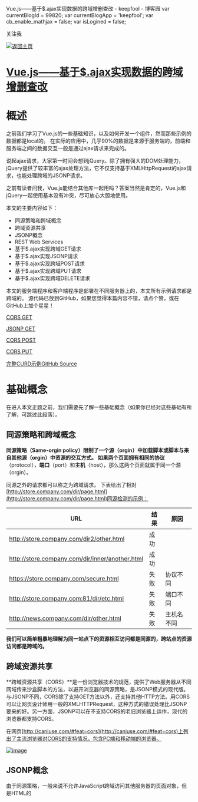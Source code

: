 Vue.js&mdash;&mdash;基于$.ajax实现数据的跨域增删查改 - keepfool - 博客园
        var currentBlogId = 99820;
        var currentBlogApp = 'keepfool';
        var cb_enable_mathjax = false;
        var isLogined = false;
    

关注我

[![返回主页](/skins/custom/images/logo.gif)](https://www.cnblogs.com/keepfool/)
# [Vue.js&mdash;&mdash;基于$.ajax实现数据的跨域增删查改](https://www.cnblogs.com/keepfool/p/5648674.html)

# 概述

之前我们学习了Vue.js的一些基础知识，以及如何开发一个组件，然而那些示例的数据都是local的。
在实际的应用中，几乎90%的数据是来源于服务端的，前端和服务端之间的数据交互一般是通过ajax请求来完成的。

说起ajax请求，大家第一时间会想到jQuery。除了拥有强大的DOM处理能力，jQuery提供了较丰富的ajax处理方法，它不仅支持基于XMLHttpRequest的ajax请求，也能处理跨域的JSONP请求。

之前有读者问我，Vue.js能结合其他库一起用吗？答案当然是肯定的，Vue.js和jQuery一起使用基本没有冲突，尽可放心大胆地使用。

本文的主要内容如下：

- 同源策略和跨域概念  
- 跨域资源共享  
- JSONP概念  
- REST Web Services  
- 基于$.ajax实现跨域GET请求  
- 基于$.ajax实现JSONP请求  
- 基于$.ajax实现跨域POST请求  
- 基于$.ajax实现跨域PUT请求  
- 基于$.ajax实现跨域DELETE请求

本文的服务端程序和客户端程序是部署在不同服务器上的，本文所有示例请求都是跨域的。
源代码已放到GitHub，如果您觉得本篇内容不错，请点个赞，或在GitHub上加个星星！

[CORS GET](http://211.149.193.19:8090/vue-tutorials/03.Ajax/jquery-zepto/ajax-cors-get.html)

[JSONP GET](http://211.149.193.19:8090/vue-tutorials/03.Ajax/jquery-zepto/ajax-jsonp.html)

[CORS POST](http://211.149.193.19:8090/vue-tutorials/03.Ajax/jquery-zepto/ajax-cors-post.html)

[CORS PUT](http://211.149.193.19:8090/vue-tutorials/03.Ajax/jquery-zepto/ajax-cors-put.html)

[完整CURD示例](http://211.149.193.19:8090/vue-tutorials/03.Ajax/jquery-zepto/ajax-cors-delete.html)[GitHub Source](https://github.com/keepfool/vue-tutorials)

# 基础概念

在进入本文正题之前，我们需要先了解一些基础概念（如果你已经对这些基础有所了解，可跳过此段落）。

## 同源策略和跨域概念

**同源策略（Same-orgin policy）**限制了一个源（orgin）中加载脚本或脚本与来自其他源（orgin）中资源的交互方式。
如果两个页面拥有相同的**协议**（protocol），**端口**（port）和**主机**（host），那么这两个页面就属于同一个源（orgin）。

同源之外的请求都可以称之为跨域请求。
下表给出了相对[http://store.company.com/dir/page.html](http://store.company.com/dir/page.html)同源检测的示例： 

| URL                                             | 结果 | 原因       |
| ----------------------------------------------- | ---- | ---------- |
| http://store.company.com/dir2/other.html        | 成功 |            |
| http://store.company.com/dir/inner/another.html | 成功 |            |
| https://store.company.com/secure.html           | 失败 | 协议不同   |
| http://store.company.com:81/dir/etc.html        | 失败 | 端口不同   |
| http://news.company.com/dir/other.html          | 失败 | 主机名不同 |

**我们可以简单粗暴地理解为同一站点下的资源相互访问都是同源的，跨站点的资源访问都是跨域的。**

## 跨域资源共享

**跨域资源共享（CORS）**是一份浏览器技术的规范，提供了Web服务器从不同网域传来沙盒脚本的方法，以避开浏览器的同源策略，是JSONP模式的现代版。与JSONP不同，CORS除了支持GET方法以外，还支持其他HTTP方法。用CORS可以让网页设计师用一般的XMLHTTPRequest，这种方式的错误处理比JSONP要来的好。另一方面，JSONP可以在不支持CORS的老旧浏览器上运作，现代的浏览器都支持CORS。  

在网页[http://caniuse.com/#feat=cors](http://caniuse.com/#feat=cors)上列出了主流浏览器对CORS的支持情况，包含PC端和移动端的浏览器。  

[![image](https://images2015.cnblogs.com/blog/341820/201607/341820-20160707063337264-1168569844.png)](http://images2015.cnblogs.com/blog/341820/201607/341820-20160707063336046-1167128707.png)

## JSONP概念

由于同源策略，一般来说不允许JavaScript跨域访问其他服务器的页面对象，但是HTML的<script>元素是一个例外。利用 <script> 元素的这个开放策略，网页可以得到从其他来源动态产生的 JSON资料，而这种使用模式就是所谓的 JSONP。**用 JSONP 抓到的资料并不是 JSON，而是任意的JavaScript，用 JavaScript 直译器执行而不是用 JSON 解析器解析。**

## REST Web Services简介

HTTP协议是Web的标准之一，HTTP协议包含一些标准的操作方法，例如：`GET, POST, PUT, Delete`等，用这些方法能够实现对Web资源的CURD操作，下表列出了这些方法的操作定义。

| HTTP方法 | 资源处理           | 说明                                                         |
| -------- | ------------------ | ------------------------------------------------------------ |
| GET      | 读取资源（Read）   | **获取**被请求URI（Request-URI）指定的信息（以实体的格式）。 |
| POST     | 创建资源（Create） | 在服务器上**创建**一个新的资源，并返回新资源的URI。          |
| PUT      | 更新资源（Update） | 指定URI资源存在则**更新**资源，指定URI资源不存在则**创建**一个新资源。 |
| DELETE   | 删除资源（Delete） | **删除**请求URI指定的资源。                                  |

REST的最佳应用场景是公开服务，使用HTTP并遵循REST原则的Web服务，我们称之为RESTful Web Service。RESTful Web Service从以下三个方面进行资源定义：  
- 直观简短的资源地址：URI，比如：http://example.com/resources/  
- 传输的资源：Web Service接受与返回的互联网媒体类型，比如JSON，XML等  
- 对资源的操作：Web Service在该资源上所支持的一系列请求方法（比如：GET，POST，PUT或Delete）

下图展示了RESTful Web Service的执行流程

[![image (1)](https://images2015.cnblogs.com/blog/341820/201607/341820-20160707063338842-1111707533.png)](http://images2015.cnblogs.com/blog/341820/201607/341820-20160707063338202-2124262622.png)

本文的服务端程序是基于ASP.NET Web API构建的。
在了解了这些基础知识后，我们就分别来构建服务端程序和客户端程序吧。

# 服务端环境准备

如果您是前端开发人员，并且未接触过ASP.NET Web API，可以跳过此段落。

## 新建Web API应用程序

[![image](https://images2015.cnblogs.com/blog/341820/201607/341820-20160707063340796-948196980.png)](http://images2015.cnblogs.com/blog/341820/201607/341820-20160707063340171-1144295924.png)

[![image](https://images2015.cnblogs.com/blog/341820/201607/341820-20160707063342124-519227366.png)](http://images2015.cnblogs.com/blog/341820/201607/341820-20160707063341483-103277154.png)

[![image](https://images2015.cnblogs.com/blog/341820/201607/341820-20160707063343858-796405481.png)](http://images2015.cnblogs.com/blog/341820/201607/341820-20160707063342655-501369181.png)

[![image](https://images2015.cnblogs.com/blog/341820/201607/341820-20160707063345311-1658803848.png)](http://images2015.cnblogs.com/blog/341820/201607/341820-20160707063344608-1007526608.png)

## 添加Model, Controller

[![image](https://images2015.cnblogs.com/blog/341820/201607/341820-20160707063346311-1584194037.png)](http://images2015.cnblogs.com/blog/341820/201607/341820-20160707063345827-1806160700.png)

[![image](https://images2015.cnblogs.com/blog/341820/201607/341820-20160707063347624-1207183107.png)](http://images2015.cnblogs.com/blog/341820/201607/341820-20160707063346983-321771304.png)

[![image](https://images2015.cnblogs.com/blog/341820/201607/341820-20160707063348561-1328175388.png)](http://images2015.cnblogs.com/blog/341820/201607/341820-20160707063348124-286822031.png)

[![image](https://images2015.cnblogs.com/blog/341820/201607/341820-20160707063349780-1944718525.png)](http://images2015.cnblogs.com/blog/341820/201607/341820-20160707063349077-1261208860.png)

[![image](https://images2015.cnblogs.com/blog/341820/201607/341820-20160707063351046-484812217.png)](http://images2015.cnblogs.com/blog/341820/201607/341820-20160707063350374-505572545.png)

## 初始化数据库

[![image](https://images2015.cnblogs.com/blog/341820/201607/341820-20160707063352374-813681000.png)](http://images2015.cnblogs.com/blog/341820/201607/341820-20160707063351874-129248163.png)

分别执行以下3个命令：

[![image](https://images2015.cnblogs.com/blog/341820/201607/341820-20160707063353577-1676338239.png)](http://images2015.cnblogs.com/blog/341820/201607/341820-20160707063353030-1489493401.png)

打开VS的Server Explorer，选择刚创建好的数据库，右键New Query，执行以下sql语句：

    INSERT [dbo].[Customers] ([CustomerId], [CustomerCode], [CompanyName], [ContactName], [ContactTitle], [Address], [City], [Region], [PostalCode], [Country], [Phone], [Fax], [CustomerType]) VALUES (1, N'ALFKI', N'Alfreds Futterkiste', N'Maria Anders', N'Sales Representative', N'Obere Str. 57', N'Berlin', NULL, N'12209', N'Germany', N'030-0074321', N'030-0076545', 1)
    INSERT [dbo].[Customers] ([CustomerId], [CustomerCode], [CompanyName], [ContactName], [ContactTitle], [Address], [City], [Region], [PostalCode], [Country], [Phone], [Fax], [CustomerType]) VALUES (2, N'ANATR', N'Ana Trujillo Emparedados y helados', N'Ana Trujillo', N'Owner', N'Avda. de la Constitución 2222', N'México D.F.', NULL, N'05021', N'Mexico', N'(5) 555-4729', N'(5) 555-3745', 1)
    INSERT [dbo].[Customers] ([CustomerId], [CustomerCode], [CompanyName], [ContactName], [ContactTitle], [Address], [City], [Region], [PostalCode], [Country], [Phone], [Fax], [CustomerType]) VALUES (3, N'ANTON', N'Antonio Moreno Taquería', N'Antonio Moreno', N'Owner', N'Mataderos  2312', N'México D.F.', NULL, N'05023', N'Mexico', N'(5) 555-3932', NULL, 1)
    INSERT [dbo].[Customers] ([CustomerId], [CustomerCode], [CompanyName], [ContactName], [ContactTitle], [Address], [City], [Region], [PostalCode], [Country], [Phone], [Fax], [CustomerType]) VALUES (4, N'AROUT', N'Around the Horn', N'Thomas Hardy', N'Sales Representative', N'120 Hanover Sq.', N'London', NULL, N'WA1 1DP', N'UK', N'(171) 555-7788', N'(171) 555-6750', 1)
    INSERT [dbo].[Customers] ([CustomerId], [CustomerCode], [CompanyName], [ContactName], [ContactTitle], [Address], [City], [Region], [PostalCode], [Country], [Phone], [Fax], [CustomerType]) VALUES (5, N'BERGS', N'Berglunds snabbköp', N'Christina Berglund', N'Order Administrator', N'Berguvsvägen  8', N'Luleå', NULL, N'S-958 22', N'Sweden', N'0921-12 34 65', N'0921-12 34 67', 1)
    INSERT [dbo].[Customers] ([CustomerId], [CustomerCode], [CompanyName], [ContactName], [ContactTitle], [Address], [City], [Region], [PostalCode], [Country], [Phone], [Fax], [CustomerType]) VALUES (6, N'BLAUS', N'Blauer See Delikatessen', N'Hanna Moos', N'Sales Representative', N'Forsterstr. 57', N'Mannheim', NULL, N'68306', N'Germany', N'0621-08460', N'0621-08924', 1)
    INSERT [dbo].[Customers] ([CustomerId], [CustomerCode], [CompanyName], [ContactName], [ContactTitle], [Address], [City], [Region], [PostalCode], [Country], [Phone], [Fax], [CustomerType]) VALUES (7, N'BLONP', N'Blondesddsl père et fils', N'Frédérique Citeaux', N'Marketing Manager', N'24, place Kléber', N'Strasbourg', NULL, N'67000', N'France', N'88.60.15.31', N'88.60.15.32', 1)
    INSERT [dbo].[Customers] ([CustomerId], [CustomerCode], [CompanyName], [ContactName], [ContactTitle], [Address], [City], [Region], [PostalCode], [Country], [Phone], [Fax], [CustomerType]) VALUES (8, N'BOLID', N'Bólido Comidas preparadas', N'Martín Sommer', N'Owner', N'C/ Araquil, 67', N'Madrid', NULL, N'28023', N'Spain', N'(91) 555 22 82', N'(91) 555 91 99', 1)
    INSERT [dbo].[Customers] ([CustomerId], [CustomerCode], [CompanyName], [ContactName], [ContactTitle], [Address], [City], [Region], [PostalCode], [Country], [Phone], [Fax], [CustomerType]) VALUES (9, N'BONAP', N'Bon app''', N'Laurence Lebihan', N'Owner', N'12, rue des Bouchers', N'Marseille', NULL, N'13008', N'France', N'91.24.45.40', N'91.24.45.41', 1)
    INSERT [dbo].[Customers] ([CustomerId], [CustomerCode], [CompanyName], [ContactName], [ContactTitle], [Address], [City], [Region], [PostalCode], [Country], [Phone], [Fax], [CustomerType]) VALUES (10, N'BOTTM', N'Bottom-Dollar Markets', N'Elizabeth Lincoln', N'Accounting Manager', N'23 Tsawassen Blvd.', N'Tsawassen', N'BC', N'T2F 8M4', N'Canada', N'(604) 555-4729', N'(604) 555-3745', 1)
    INSERT [dbo].[Customers] ([CustomerId], [CustomerCode], [CompanyName], [ContactName], [ContactTitle], [Address], [City], [Region], [PostalCode], [Country], [Phone], [Fax], [CustomerType]) VALUES (11, N'BSBEV', N'B''s Beverages', N'Victoria Ashworth', N'Sales Representative', N'Fauntleroy Circus', N'London', NULL, N'EC2 5NT', N'UK', N'(171) 555-1212', NULL, 1)
    INSERT [dbo].[Customers] ([CustomerId], [CustomerCode], [CompanyName], [ContactName], [ContactTitle], [Address], [City], [Region], [PostalCode], [Country], [Phone], [Fax], [CustomerType]) VALUES (12, N'CACTU', N'Cactus Comidas para llevar', N'Patricio Simpson', N'Sales Agent', N'Cerrito 333', N'Buenos Aires', NULL, N'1010', N'Argentina', N'(1) 135-5555', N'(1) 135-4892', 1)
    INSERT [dbo].[Customers] ([CustomerId], [CustomerCode], [CompanyName], [ContactName], [ContactTitle], [Address], [City], [Region], [PostalCode], [Country], [Phone], [Fax], [CustomerType]) VALUES (13, N'CENTC', N'Centro comercial Moctezuma', N'Francisco Chang', N'Marketing Manager', N'Sierras de Granada 9993', N'México D.F.', NULL, N'05022', N'Mexico', N'(5) 555-3392', N'(5) 555-7293', 1)
    INSERT [dbo].[Customers] ([CustomerId], [CustomerCode], [CompanyName], [ContactName], [ContactTitle], [Address], [City], [Region], [PostalCode], [Country], [Phone], [Fax], [CustomerType]) VALUES (14, N'CHOPS', N'Chop-suey Chinese', N'Yang Wang', N'Owner', N'Hauptstr. 29', N'Bern', NULL, N'3012', N'Switzerland', N'0452-076545', NULL, 1)
    INSERT [dbo].[Customers] ([CustomerId], [CustomerCode], [CompanyName], [ContactName], [ContactTitle], [Address], [City], [Region], [PostalCode], [Country], [Phone], [Fax], [CustomerType]) VALUES (15, N'COMMI', N'Comércio Mineiro', N'Pedro Afonso', N'Sales Associate', N'Av. dos Lusíadas, 23', N'Sao Paulo', N'SP', N'05432-043', N'Brazil', N'(11) 555-7647', NULL, 1)
    INSERT [dbo].[Customers] ([CustomerId], [CustomerCode], [CompanyName], [ContactName], [ContactTitle], [Address], [City], [Region], [PostalCode], [Country], [Phone], [Fax], [CustomerType]) VALUES (16, N'CONSH', N'Consolidated Holdings', N'Elizabeth Brown', N'Sales Representative', N'Berkeley Gardens 12  Brewery', N'London', NULL, N'WX1 6LT', N'UK', N'(171) 555-2282', N'(171) 555-9199', 1)
    INSERT [dbo].[Customers] ([CustomerId], [CustomerCode], [CompanyName], [ContactName], [ContactTitle], [Address], [City], [Region], [PostalCode], [Country], [Phone], [Fax], [CustomerType]) VALUES (17, N'DRACD', N'Drachenblut Delikatessen', N'Sven Ottlieb', N'Order Administrator', N'Walserweg 21', N'Aachen', NULL, N'52066', N'Germany', N'0241-039123', N'0241-059428', 1)
    INSERT [dbo].[Customers] ([CustomerId], [CustomerCode], [CompanyName], [ContactName], [ContactTitle], [Address], [City], [Region], [PostalCode], [Country], [Phone], [Fax], [CustomerType]) VALUES (18, N'DUMON', N'Du monde entier', N'Janine Labrune', N'Owner', N'67, rue des Cinquante Otages', N'Nantes', NULL, N'44000', N'France', N'40.67.88.88', N'40.67.89.89', 1)
    INSERT [dbo].[Customers] ([CustomerId], [CustomerCode], [CompanyName], [ContactName], [ContactTitle], [Address], [City], [Region], [PostalCode], [Country], [Phone], [Fax], [CustomerType]) VALUES (19, N'EASTC', N'Eastern Connection', N'Ann Devon', N'Sales Agent', N'35 King George', N'London', NULL, N'WX3 6FW', N'UK', N'(171) 555-0297', N'(171) 555-3373', 1)
    INSERT [dbo].[Customers] ([CustomerId], [CustomerCode], [CompanyName], [ContactName], [ContactTitle], [Address], [City], [Region], [PostalCode], [Country], [Phone], [Fax], [CustomerType]) VALUES (20, N'ERNSH', N'Ernst Handel', N'Roland Mendel', N'Sales Manager', N'Kirchgasse 6', N'Graz', NULL, N'8010', N'Austria', N'7675-3425', N'7675-3426', 1)

[![image](https://images2015.cnblogs.com/blog/341820/201607/341820-20160707063354827-1763893568.png)](http://images2015.cnblogs.com/blog/341820/201607/341820-20160707063354171-437177896.png)

 

## 让Web API以CamelCase输出JSON

C#偏向于PascalCase的命名规范，而JavaScript则偏向于camelCase的命名规范，为了让JavaScript接收到的JSON数据是camelCase的，在Global.asax文件中添加以下几行代码：

    var formatters = GlobalConfiguration.Configuration.Formatters;
    var jsonFormatter = formatters.JsonFormatter;
    var settings = jsonFormatter.SerializerSettings;
    settings.Formatting = Formatting.Indented;
    settings.ContractResolver = new CamelCasePropertyNamesContractResolver();

[![image](https://images2015.cnblogs.com/blog/341820/201607/341820-20160707063355842-1316529719.png)](http://images2015.cnblogs.com/blog/341820/201607/341820-20160707063355311-1795216393.png)

[![image](https://images2015.cnblogs.com/blog/341820/201607/341820-20160707063356905-1863987657.png)](http://images2015.cnblogs.com/blog/341820/201607/341820-20160707063356405-1864522356.png)

可以在以下地址访问构建好的Web API：

[http://211.149.193.19:8080/Help](http://211.149.193.19:8080/Help)

访问Customers数据：

[http://211.149.193.19:8080/api/Customers](http://211.149.193.19:8080/api/Customers)

# 创建组件和AjaxHelper

本文的示例仍然是表格组件的CURD，只不过这次咱们的数据是从服务端获取的。
在实现数据的CURD之前，我们先准备好一些组件和Ajax帮助方法。

## 创建和注册simple-grid组件

simple-grid组件用于绑定和显示数据

```vue
<template id="grid-template">
	<table>
		<thead>
			<tr>
				<th v-for="col in columns">
					{{ col | capitalize}}
				</th>
			</tr>
		</thead>
		<tbody>
			<tr v-for="(index,entry) in dataList">
				<td v-for="col in columns">
					{{entry[col]}}
				</td>
			</tr>
		</tbody>
	</table>
</template>

<script src="js/vue.js"></script>
<script>
	Vue.component('simple-grid', {
		template: '#grid-template',
		props: ['dataList', 'columns']
	})
</script>
```


## 创建和注册modal-dialog组件

数据的新建和编辑将使用模态对话框，modal-dialog组件的作用就在于此。

```vue
<template id="dialog-template">
	<div class="dialogs">
		<div class="dialog" v-bind:class="{ 'dialog-active': show }">
			<div class="dialog-content">
				<div class="close rotate">
					<span class="iconfont icon-close" @click="close"></span>
				</div>
				<slot name="header"></slot>
				<slot name="body"></slot>
				<slot name="footer"></slot>
			</div>
		</div>
		<div class="dialog-overlay"></div>
	</div>
</template>

<script>
	Vue.component('modal-dialog', {
		template: '#dialog-template',
		props: ['show'],
		methods: {
			close: function() {
				this.show = false
			}
		}
	})
</script>
```


## AjaxHelper

基于$.ajax声明一个简单的AjaxHelper构造器，AjaxHelper构造器的原型对象包含5个方法，分别用于处理`GET, POST, PUT, DELETE和JSONP`请求。

```js
function AjaxHelper() {
	this.ajax = function(url, type, dataType, data, callback) {
		$.ajax({
			url: url,
			type: type,
			dataType: dataType,
			data: data,
			success: callback,
			error: function(xhr, errorType, error) {
				alert('Ajax request error, errorType: ' + errorType +  ', error: ' + error)
			}
		})
	}
}
AjaxHelper.prototype.get = function(url, data, callback) {
	this.ajax(url, 'GET', 'json', data, callback)
}
AjaxHelper.prototype.post = function(url, data, callback) {
	this.ajax(url, 'POST', 'json', data, callback)
}

AjaxHelper.prototype.put = function(url, data, callback) {
	this.ajax(url, 'PUT', 'json', data, callback)
}

AjaxHelper.prototype.delete = function(url, data, callback) {
	this.ajax(url, 'DELETE', 'json', data, callback)
}

AjaxHelper.prototype.jsonp = function(url, data, callback) {
	this.ajax(url, 'GET', 'jsonp', data, callback)
}

AjaxHelper.prototype.constructor = AjaxHelper
```

# 实现GET请求

## 发送get请求

```js
var ajaxHelper = new AjaxHelper()

var demo = new Vue({
	el: '#app',
	data: {
		gridColumns: ['customerId', 'companyName', 'contactName', 'phone'],
		gridData: [],
		apiUrl: 'http://localhost:15341/api/Customers'
	},
	ready: function() {
		this.getCustomers()
	},
	methods: {

		getCustomers: function() {
			// 定义vm变量，让它指向this,this是当前的Vue实例
			var vm = this,
				callback = function(data) {
					// 由于函数的作用域，这里不能用this
					vm.$set('gridData', data)
				}
			ajaxHelper.get(vm.apiUrl, null, callback)
		}
	}
})
```


由于客户端和服务端Web API是分属于不同站点的，它们是不同的源，这构成了跨域请求。
这时请求是失败的，浏览器会提示一个错误：
No 'Access-Control-Allow-Origin' header is present on the requested resource. Origin '[http://127.0.0.1::8020'](http://127.0.0.1::8020') is therefore not allowed access.          

[![image](https://images2015.cnblogs.com/blog/341820/201607/341820-20160707063358092-224783088.png)](http://images2015.cnblogs.com/blog/341820/201607/341820-20160707063357499-1932320741.png)

## 跨域解决方案

现在碰到了请求跨域的问题，结合前面讲的一些概念，我们大致可以猜到解决跨域请求的两种方式：

- 在服务端启用CORS。 

- 让无服务端拥有处理JSONP的能力。

这两种跨域解决方案的区别是什么呢？

- JSONP只支持GET请求；CORS则支持GET、POST、PUT、DELETE等标准的HTTP方法 

- 使用JSONP时，服务端要处理客户端请求的callback参数（"callback"这个名称是可以指定的）；而使用CORS则不需要提供这样的处理。 

- JSONP从服务端获取到的是script文件；CORS则是一段XML或JSON或其他格式的数据 

- JSONP支持IE8, IE9复古的浏览器；CORS则支持现代主流的浏览器

选择JSONP还是CORS？除了极少数的情况，我们都应当选择CORS作为最佳的跨域解决方案。

## 启用CORS

在Nuget Package Manager Console下输入以下命令:

    Install-Package Microsoft.AspNet.WebApi.Cors

首先，在WebApiConfig中启用CORS

    public static class WebApiConfig
    {
        public static void Register(HttpConfiguration config)
        {
           	// ...
            config.EnableCors();
        }
    }


然后在CustomersController上添加EnableCors特性，origins、headers和methods都设为*

    [EnableCors(origins: "*", headers: "*", methods: "*")]
    public class CustomersController : ApiController
    {
     
    }


Web API的CORS配置说明及原理，下面这个地址已经讲得很清楚了：
[http://www.asp.net/web-api/overview/security/enabling-cross-origin-requests-in-web-api](http://www.asp.net/web-api/overview/security/enabling-cross-origin-requests-in-web-api)

刷新页面，现在数据可以正常显示了。

[![image](https://images2015.cnblogs.com/blog/341820/201607/341820-20160707063359108-804553340.png)](http://images2015.cnblogs.com/blog/341820/201607/341820-20160707063358546-499654757.png)

[View Demo](http://211.149.193.19:8090/vue-tutorials/03.Ajax/jquery-zepto/ajax-cors-get.html)

在Chrome开发工具的Network选项下，可以看到Response Header的Content-Type是application/json。

[![image](https://images2015.cnblogs.com/blog/341820/201607/341820-20160707063400014-150358110.png)](http://images2015.cnblogs.com/blog/341820/201607/341820-20160707063359546-1683855889.png)

文章开头也说了，CORS的跨域方式支持现代的主流浏览器，但是不支持IE9及以下这些古典的浏览器。

[![image](https://images2015.cnblogs.com/blog/341820/201607/341820-20160707063404764-2050665787.png)](http://images2015.cnblogs.com/blog/341820/201607/341820-20160707063403717-174884779.png)

如果我们偏要在IE9浏览器中（Vue.js不支持IE8及以下的浏览器，所以不考虑IE 6,7,8）实现跨域访问，该怎么做呢？
答案是使用JSONP请求。

# 实现JSONP请求

将getCustomers方法的get请求变更为jsonp请求：

```js
getCustomers: function() {
	// 定义vm变量，让它指向this,this是当前的Vue实例
	var vm = this,
		callback = function(data) {
			// 由于函数的作用域，这里不能用this
			vm.$set('gridData', data)
		}
	ajaxHelper.jsonp(vm.apiUrl, null, callback)
}
```


刷新页面，请求虽然成功了，但画面没有显示数据，并且弹出了请求错误的消息。

[![image](https://images2015.cnblogs.com/blog/341820/201607/341820-20160707063406030-168027036.png)](http://images2015.cnblogs.com/blog/341820/201607/341820-20160707063405327-1659043697.png)

## 让WebAPI支持JSONP请求

在Nuget Package Manager中输入以下命令：

    Install-Package WebApiContrib.Formatting.Jsonp

然后在Global.asax的Application_Start()方法中注册JsonpMediaTypeFormatter：

    // 注册JsonpMediaTypeFormatter，让WebAPI能够处理JSONP请求
    config.Formatters.Insert(0, new JsonpMediaTypeFormatter(jsonFormatter));


刷新页面，使用JSONP请求也能够正常显示数据了。

[![image](https://images2015.cnblogs.com/blog/341820/201607/341820-20160707063407452-1685315256.png)](http://images2015.cnblogs.com/blog/341820/201607/341820-20160707063406671-683217428.png)

[![image](https://images2015.cnblogs.com/blog/341820/201607/341820-20160707063408671-99251497.png)](http://images2015.cnblogs.com/blog/341820/201607/341820-20160707063408092-697177282.png)

**注意：**使用JSONP时，服务端返回的不再是一段JSON了，而是一个script脚本。

在IE9下查看该页面，simple-grid组件也能正常显示数据：

[![image](https://images2015.cnblogs.com/blog/341820/201607/341820-20160707063409780-964155033.png)](http://images2015.cnblogs.com/blog/341820/201607/341820-20160707063409171-1833562381.png)

[View Demo](http://211.149.193.19:8090/vue-tutorials/03.Ajax/jquery-zepto/ajax-jsonp.html)

# 实现POST请求

## 1. 创建表单对话框

添加一个Create按钮，然后使用modal-dialog组件创建一个表单对话框：

```vue
<div id="app">

	<!--...已省略-->
	<div class="container">
		<div class="form-group">
			<button @click="this.show = true">Create</button>
		</div>
	</div>
	<modal-dialog v-bind:show.sync="show">

		<header class="dialog-header" slot="header">
			<h1 class="dialog-title">Create New Customer</h1>
		</header>

		<div class="dialog-body" slot="body">
			<div v-show="item.customerId" class="form-group">
				<label>Customer Id</label>
				<input type="text" v-model="item.customerId" disabled="disabled" />
			</div>
			<div class="form-group">
				<label>Company Name</label>
				<input type="text" v-model="item.companyName" />
			</div>

			<div class="form-group">
				<label>Contact Name</label>
				<input type="text" v-model="item.contactName" />
			</div>

			<div class="form-group">
				<label>Phone</label>
				<input type="text" v-model="item.phone" />
			</div>
			<div class="form-group">
				<label></label>
				<button @click="createCustomer">Save</button>
			</div>
		</div>
	</modal-dialog>
</div>
```

**注意：**在新建Customer时，由于item.customerId为空，所以item.customerId关联的表单不会显示；在修改Customer时，item.customerId关联的表单会显示出来。另外，item.customerId是不可编辑的。

## 2. 修改Vue实例

```js
var demo = new Vue({
	el: '#app',
	data: {
		show: false,
		gridColumns: [{
			name: 'customerId',
			isKey: true
		}, {
			name: 'companyName'
		}, {
			name: 'contactName'
		}, {
			name: 'phone'
		}],
		gridData: [],
		apiUrl: 'http://localhost:15341/api/Customers',
		item: {}
	},
	ready: function() {
		this.getCustomers()
	},
	methods: {
		// ... 已省略
		createCustomer: function() {
			var vm = this,
				callback = function(data) {
					vm.$set('item', {})
						// 添加成功后，重新加载页面数据
					vm.getCustomers()
				}
				// 将vm.item直接POST到服务端
			ajaxHelper.post(vm.apiUrl, vm.item, callback)
			this.show = false
		}
	}
})
```


**修改Vue实例的data选项：**

- 添加`show`属性：用于显示或隐藏表单对话框 

- 修改`gridColumns`属性：列包含两个属性，name表示列名称，isKey表示列是否为主键列 

- 添加`item`属性：用于新增Customer或修改Customer

**添加createCustomer方法：**

```js
createCustomer: function() {
	var vm = this,
		callback = function(data) {
			vm.$set('item', {})
			// 添加成功后，重新加载页面数据
			vm.getCustomers()
		}
		// 将vm.item直接POST到服务端
		ajaxHelper.post(vm.apiUrl, vm.item, callback)
		this.show = false
}
```

[![24](https://images2015.cnblogs.com/blog/341820/201607/341820-20160707063413702-313371360.gif)](http://images2015.cnblogs.com/blog/341820/201607/341820-20160707063411280-438273948.gif)

[View Demo](http://211.149.193.19:8090/vue-tutorials/03.Ajax/jquery-zepto/ajax-cors-put.html)

# 实现PUT请求

## 1. 修改sample-grid的template

给主键列添加链接，绑定click事件，事件指向loadEntry方法，loadEntry方法用于加载当前选中的数据。

```vue
<template id="grid-template">
	<table>
		<thead>
			<tr>
				<th v-for="col in columns">
					{{ col.name | capitalize}}
				</th>
			</tr>
		</thead>
		<tbody>
			<tr v-for="(index,entry) in dataList">
				<td v-for="col in columns">
					<span v-if="col.isKey"><a href="javascript:void(0)" @click="loadEntry(entry[col.name])">{{ entry[col.name] }}</a></span>
					<span v-else>{{ entry[col.name] }}</span>
				</td>
			</tr>
		</tbody>
	</table>
</template>
```


## 2. 修改simple-grid的methods选项

在simple-grid的methods选项下，添加一个`loadEntry`方法，该方法调用$.dispatch向父组件派发事件`load-entry`，并将key作为事件的入参，`load-entry`是绑定在父组件的事件名称。

```js
Vue.component('simple-grid', {
	template: '#grid-template',
	props: ['dataList', 'columns'],
	methods: {
		loadEntry: function(key) {
			this.$dispatch('load-entry', key)
		}
	}
})
```


## 3. 修改Vue实例的HTML

在Vue实例的simple-grid标签上绑定自定义事件`load-entry`，`load-entry`事件指向`loadCustomer`方法，`loadCustomer`方法用于加载选中的Customer数据。

```vue
<div id="app">
	<!--...已省略-->
	<div class="container">
		<simple-grid :data-list="gridData" :columns="gridColumns" v-on:load-entry="loadCustomer">
		</simple-grid>
	</div>
	<!--...已省略-->
</div>
```

我们应将2和3结合起来看，下图阐述了从点击simple-grid数据的链接开始，到最终打开对话框的完整过程：

[![image](https://images2015.cnblogs.com/blog/341820/201607/341820-20160707063415421-318462166.png)](http://images2015.cnblogs.com/blog/341820/201607/341820-20160707063414936-203186305.png)

**注意：`load-entry`**是Vue实例的事件，而不是simple-grid组件的事件，尽管load-entry是写在simple-grid标签上的。详情请参考上一篇文章的编译作用域

由于在新建模式和修改模式下标题内容是不同的，因此需要修改modal-dialog的`slot="header"`部分。
根据`item.customerId`是否有值确定修改模式和新建模式，修改模式下显示"Edit Customer - xxx"，新建模式下显示"Create New Customer"

```vue
<modal-dialog v-bind:show.sync="show">

	<header class="dialog-header" slot="header">
		<h1 class="dialog-title">{{ item.customerId ? 'Edit Customer - ' + item.contactName : 'Create New Customer' }}</h1>
	</header>
</modal-dialog>
```

## 4. 修改Vue实例

为data选项添加`title`属性，用于显示对话框的标题。

```vue
var demo = new Vue({
	el: '#app',
	data: {
		// ...已省略
		title: ''
		// ...已省略
	}
	// ...已省略
})
```


然后追加3个方法：`loadCustomer`, `saveCustomer`和`updateCustomer`。

```js
loadCustomer: function(customerId) {
	var vm = this
	vm.gridData.forEach(function(item) {
		if (item.customerId === customerId) {
			// 使用$.set设置item
			vm.$set('item', item)
			return
		}
	}),
	vm.$set('show', true)
},
saveCustomer: function() {
	this.item.customerId ? this.updateCustomer() : this.createCustomer()
	this.show = false
},
updateCustomer: function() {
	// 定义vm变量，让它指向this,this是当前的Vue实例
	var vm = this,
		callback = function(data) {
			// 更新成功后，重新加载页面数据
			vm.getCustomers()
		}
	// 将vm.item直接PUT到服务端
	ajaxHelper.put(vm.apiUrl + '/' + vm.item.customerId, vm.item, callback)
}
```

`saveCustomer`方法根据`item.customerId`是否有值确定修改模式和新建模式，如果是新建模式则调用`createCustomer`方法，如果是修改模式则调用`updateCustomer`方法。 

另外，需要将Save按钮的click事件绑定到saveCustomer方法。

```vue
<div class="dialog-body" slot="body">
	<!--...已省略-->
	<div class="form-group">
		<label></label>
		<button @click="saveCustomer">Save</button>
	</div>
	<!--...已省略-->
</div>
```


​    

[![25](https://images2015.cnblogs.com/blog/341820/201607/341820-20160707063422405-1690162830.gif)](http://images2015.cnblogs.com/blog/341820/201607/341820-20160707063417905-2016008223.gif)

## 5. 添加$watch

使用$watch跟踪data选项show属性的变化，每当关闭对话框时就重置item。

    demo.$watch('show', function(newVal, oldVal){
    	if(!newVal){
    		this.item = {}
    	}
    })


为什么要这么做呢？因为每次打开对话框，不知道是以新建模式还是修改模式打开的，如果不重置item，倘若先以修改模式打开对话框，再以新建模式打开对话框，新建模式的对话框将会显示上次打开的数据。

[View Demo](http://211.149.193.19:8090/vue-tutorials/03.Ajax/jquery-zepto/ajax-cors-put.html)

# 实现DELETE请求

## 1. 修改simple-grid组件

在methods选项中添加方法`deleteEntry`：

```js
deleteEntry: function(entry) {
	this.$dispatch('delete-entry', entry)
}
```


调用`$.dispatch`向父组件派发事件`delete-entry`。

## 2. 修改Vue实例的HTML

在simple-grid标签上绑定自定义事件`delete-entry`，该事件指向`deleteCustomer`方法。

```vue
<div id="app">
	<!--...已省略-->
	<div class="container">
		<simple-grid :data-list="gridData" :columns="gridColumns" 
			v-on:load-entry="loadCustomer" 
			v-on:delete-entry="deleteCustomer">
		</simple-grid>
	</div>
	<!--...已省略-->
</div>
```


[![26](https://images2015.cnblogs.com/blog/341820/201607/341820-20160707063425999-1879150714.gif)](http://images2015.cnblogs.com/blog/341820/201607/341820-20160707063424921-625242796.gif)

[View Demo](http://211.149.193.19:8090/vue-tutorials/03.Ajax/jquery-zepto/ajax-cors-delete.html)

# 总结

本篇介绍了同源策略、跨域、CORS和REST等概念，并结合Vue.js和$.ajax实现了一个简单的CURD跨域示例。
下一篇，我们将使用Vue的插件vue-resource来完成这些工作。